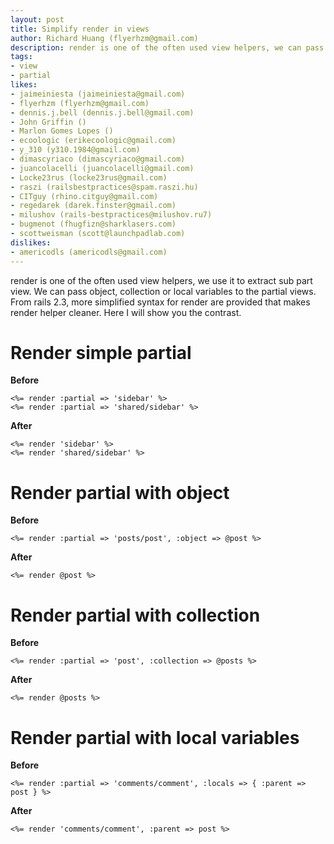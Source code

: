 ```yaml
---
layout: post
title: Simplify render in views
author: Richard Huang (flyerhzm@gmail.com)
description: render is one of the often used view helpers, we can pass object, collection or local variables. From rails 2.3, more simplified syntax for render are provided.
tags:
- view
- partial
likes:
- jaimeiniesta (jaimeiniesta@gmail.com)
- flyerhzm (flyerhzm@gmail.com)
- dennis.j.bell (dennis.j.bell@gmail.com)
- John Griffin ()
- Marlon Gomes Lopes ()
- ecoologic (erikecoologic@gmail.com)
- y_310 (y310.1984@gmail.com)
- dimascyriaco (dimascyriaco@gmail.com)
- juancolacelli (juancolacelli@gmail.com)
- Locke23rus (locke23rus@gmail.com)
- raszi (railsbestpractices@spam.raszi.hu)
- CITguy (rhino.citguy@gmail.com)
- regedarek (darek.finster@gmail.com)
- milushov (rails-bestpractices@milushov.ru7)
- bugmenot (fhugfizn@sharklasers.com)
- scottweisman (scott@launchpadlab.com)
dislikes:
- americodls (americodls@gmail.com)
---
```

render is one of the often used view helpers, we use it to extract sub part view. We can pass object, collection or local variables to the partial views. From rails 2.3, more simplified syntax for render are provided that makes render helper cleaner. Here I will show you the contrast.

Render simple partial
================

**Before**

    <%= render :partial => 'sidebar' %>
    <%= render :partial => 'shared/sidebar' %>

**After**

    <%= render 'sidebar' %>
    <%= render 'shared/sidebar' %>

Render partial with object
===================

**Before**

    <%= render :partial => 'posts/post', :object => @post %>

**After**

    <%= render @post %>

Render partial with collection
=====================

**Before**

    <%= render :partial => 'post', :collection => @posts %>

**After**

    <%= render @posts %>

Render partial with local variables
========================

**Before**

    <%= render :partial => 'comments/comment', :locals => { :parent => post } %>

**After**

    <%= render 'comments/comment', :parent => post %>
